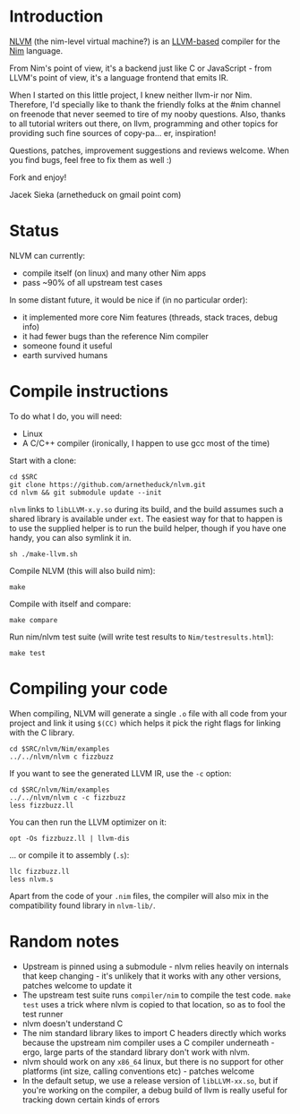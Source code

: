 # Introduction

[NLVM](https://github.com/arnetheduck/nlvm) (the nim-level virtual machine?)
is an [LLVM-based](http://llvm.org) compiler for the [Nim](http://nim-lang.org)
language.

From Nim's point of view, it's a backend just like C or JavaScript - from
LLVM's point of view, it's a language frontend that emits IR.

When I started on this little project, I knew neither llvm-ir nor Nim.
Therefore, I'd specially like to thank the friendly folks at the #nim
channel on freenode that never seemed to tire of my nooby questions.
Also, thanks to all tutorial writers out there, on llvm, programming
and other topics for providing such fine sources of copy-pa... er,
inspiration!

Questions, patches, improvement suggestions and reviews welcome. When
you find bugs, feel free to fix them as well :)

Fork and enjoy!

Jacek Sieka (arnetheduck on gmail point com)

# Status

NLVM can currently:
* compile itself (on linux) and many other Nim apps
* pass ~90% of all upstream test cases

In some distant future, it would be nice if (in no particular order):

* it implemented more core Nim features (threads, stack traces, debug info)
* it had fewer bugs than the reference Nim compiler
* someone found it useful
* earth survived humans

# Compile instructions

To do what I do, you will need:
* Linux
* A C/C++ compiler (ironically, I happen to use gcc most of the time)

Start with a clone:

    cd $SRC
    git clone https://github.com/arnetheduck/nlvm.git
    cd nlvm && git submodule update --init

`nlvm` links to `libLLVM-x.y.so` during its build, and the build assumes such
a shared library is available under `ext`. The easiest way for that to happen
is to use the supplied helper is to run the build helper, though if you have
one handy, you can also symlink it in.

    sh ./make-llvm.sh

Compile NLVM (this will also build nim):

    make

Compile with itself and compare:

    make compare

Run nim/nlvm test suite (will write test results to `Nim/testresults.html`):

    make test

# Compiling your code

When compiling, NLVM will generate a single `.o` file with all code from your
project and link it using `$(CC)` which helps it pick the right flags for
linking with the C library.

    cd $SRC/nlvm/Nim/examples
    ../../nlvm/nlvm c fizzbuzz

If you want to see the generated LLVM IR, use the `-c` option:

    cd $SRC/nlvm/Nim/examples
    ../../nlvm/nlvm c -c fizzbuzz
    less fizzbuzz.ll

You can then run the LLVM optimizer on it:

    opt -Os fizzbuzz.ll | llvm-dis

... or compile it to assembly (`.s`):

    llc fizzbuzz.ll
    less nlvm.s

Apart from the code of your `.nim` files, the compiler will also mix in the
compatibility found library in `nlvm-lib/`.

# Random notes

* Upstream is pinned using a submodule - nlvm relies heavily on internals
  that keep changing - it's unlikely that it works with any other versions,
  patches welcome to update it
* The upstream test suite runs `compiler/nim` to compile the test code.
  `make test` uses a trick where nlvm is copied to that location, so as to
  fool the test runner
* nlvm doesn't understand C
* The nim standard library likes to import C headers directly which works
  because the upstream nim compiler uses a C compiler underneath - ergo,
  large parts of the standard library don't work with nlvm.
* nlvm should work on any `x86_64` linux, but there is no support for other
  platforms (int size, calling conventions etc) - patches welcome
* In the default setup, we use a release version of `libLLVM-xx.so`, but
  if you're working on the compiler, a debug build of llvm is really useful
  for tracking down certain kinds of errors
